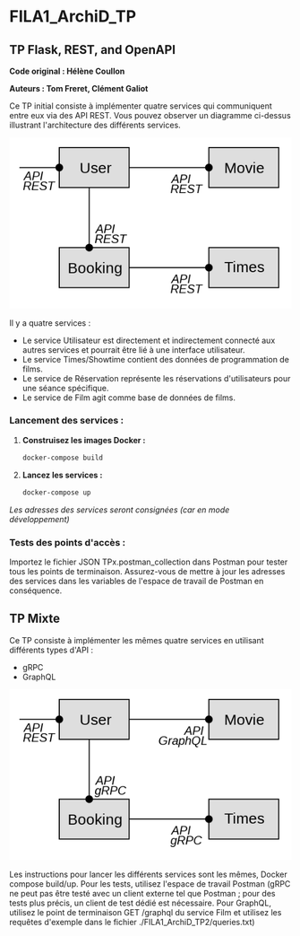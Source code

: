 # FILA1_ArchiD_TP

## TP Flask, REST, and OpenAPI

**Code original : Hélène Coullon**

**Auteurs : Tom Freret, Clément Galiot**

Ce TP initial consiste à implémenter quatre services qui communiquent entre eux via des API REST. Vous pouvez observer un diagramme ci-dessus illustrant l'architecture des différents services.

![Architecture des services TP1](./archi1.png 'Codey, la mascotte de Codecademy')

Il y a quatre services :
- Le service Utilisateur est directement et indirectement connecté aux autres services et pourrait être lié à une interface utilisateur.
- Le service Times/Showtime contient des données de programmation de films.
- Le service de Réservation représente les réservations d'utilisateurs pour une séance spécifique.
- Le service de Film agit comme base de données de films.

### Lancement des services :

1. **Construisez les images Docker :**
   ```bash
   docker-compose build
   ```

2. **Lancez les services :**
   ```bash
   docker-compose up
   ```

_Les adresses des services seront consignées (car en mode développement)_

### Tests des points d'accès :

Importez le fichier JSON TPx.postman_collection dans Postman pour tester tous les points de terminaison. Assurez-vous de mettre à jour les adresses des services dans les variables de l'espace de travail de Postman en conséquence.

## TP Mixte

Ce TP consiste à implémenter les mêmes quatre services en utilisant différents types d'API :
- gRPC
- GraphQL

![Architecture des services TP2](./archi2.png 'Codey, la mascotte de Codecademy')

Les instructions pour lancer les différents services sont les mêmes, Docker compose build/up. Pour les tests, utilisez l'espace de travail Postman (gRPC ne peut pas être testé avec un client externe tel que Postman ; pour des tests plus précis, un client de test dédié est nécessaire. Pour GraphQL, utilisez le point de terminaison GET /graphql du service Film et utilisez les requêtes d'exemple dans le fichier ./FILA1_ArchiD_TP2/queries.txt)
